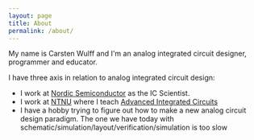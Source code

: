 ```yaml
---
layout: page
title: About
permalink: /about/
---
```


My name is Carsten Wulff and I'm an analog integrated circuit designer,
programmer and educator.

I have three axis in relation to analog integrated circuit design:

- I work at [Nordic Semiconductor](https://www.nordicsemi.com) as the IC Scientist.
- I work at [NTNU](https://ntnu.no) where I teach [Advanced Integrated
  Circuits](https://www.ntnu.edu/studies/courses/TFE4188#tab=omEmnet)
- I have a hobby trying to figure out how to make a new analog circuit design
  paradigm. The one we have today with
  schematic/simulation/layout/verification/simulation is too slow
